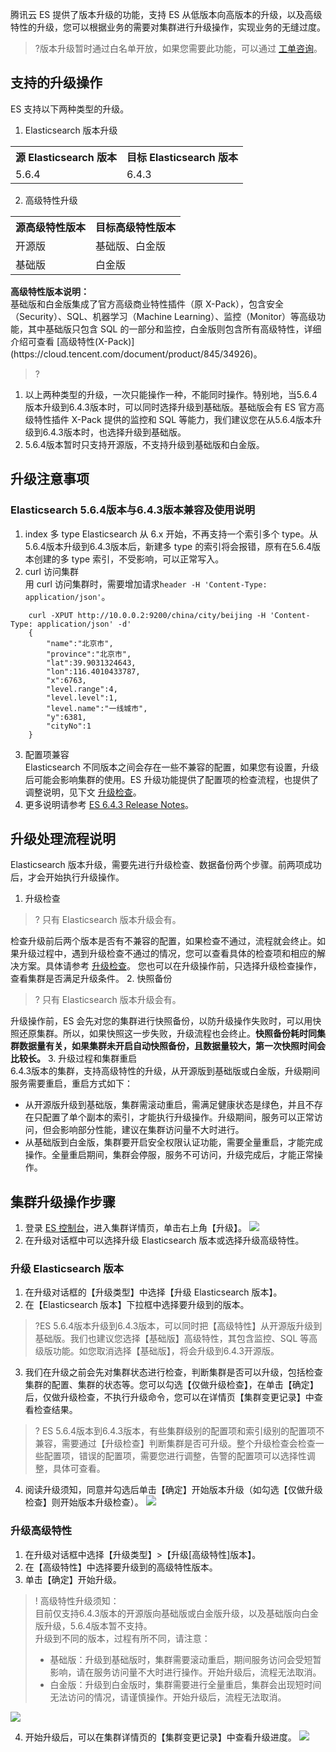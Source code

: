 腾讯云 ES 提供了版本升级的功能，支持 ES 从低版本向高版本的升级，以及高级特性的升级，您可以根据业务的需要对集群进行升级操作，实现业务的无缝过度。
> ?版本升级暂时通过白名单开放，如果您需要此功能，可以通过 [工单咨询](https://console.cloud.tencent.com/workorder/category)。

## 支持的升级操作

ES 支持以下两种类型的升级。
1. Elasticsearch 版本升级
<table style="width:450px !important;">
  <tr>
    <th>源 Elasticsearch 版本</th>
    <th>目标 Elasticsearch 版本</th>
  </tr>
  <tr>
    <td>5.6.4</td>
    <td>6.4.3</td>
  </tr>
</table>

2. 高级特性升级
<table style="width:450px !important;">
  <tr>
    <th>源高级特性版本</th>
    <th>目标高级特性版本</th>
  </tr>
  <tr>
    <td>开源版</td>
    <td>基础版、白金版</td>
  </tr>
	 <tr>
    <td>基础版</td>
    <td>白金版</td>
  </tr>
</table>
 <b>高级特性版本说明：</b></br>
 基础版和白金版集成了官方高级商业特性插件（原 X-Pack），包含安全（Security）、SQL、机器学习（Machine Learning）、监控（Monitor）等高级功能，其中基础版只包含 SQL 的一部分和监控，白金版则包含所有高级特性，详细介绍可查看 [高级特性(X-Pack)](https://cloud.tencent.com/document/product/845/34926)。

>?
1. 以上两种类型的升级，一次只能操作一种，不能同时操作。特别地，当5.6.4版本升级到6.4.3版本时，可以同时选择升级到基础版。基础版会有 ES 官方高级特性插件 X-Pack 提供的监控和 SQL 等能力，我们建议您在从5.6.4版本升级到6.4.3版本时，也选择升级到基础版。
2. 5.6.4版本暂时只支持开源版，不支持升级到基础版和白金版。

## 升级注意事项

### Elasticsearch 5.6.4版本与6.4.3版本兼容及使用说明
1. index 多 type
  Elasticsearch 从 6.x 开始，不再支持一个索引多个 type。从5.6.4版本升级到6.4.3版本后，新建多 type 的索引将会报错，原有在5.6.4版本创建的多 type 索引，不受影响，可以正常写入。
2. curl 访问集群    
  用 curl 访问集群时，需要增加请求`header -H 'Content-Type: application/json'`。
```
	curl -XPUT http://10.0.0.2:9200/china/city/beijing -H 'Content-Type: application/json' -d'
	{
		"name":"北京市",
		"province":"北京市",
		"lat":39.9031324643,
		"lon":116.4010433787,
		"x":6763,
		"level.range":4,
		"level.level":1,
		"level.name":"一线城市",
		"y":6381,
		"cityNo":1
	}
```  
3. 配置项兼容   
 Elasticsearch 不同版本之间会存在一些不兼容的配置，如果您有设置，升级后可能会影响集群的使用。ES 升级功能提供了配置项的检查流程，也提供了调整说明，见下文 <a href="#update_check">升级检查</a>。
4. 更多说明请参考 [ES 6.4.3 Release Notes](https://www.elastic.co/guide/en/elasticsearch/reference/6.4/release-notes-6.4.3.html)。

## 升级处理流程说明

Elasticsearch 版本升级，需要先进行升级检查、数据备份两个步骤。前两项成功后，才会开始执行升级操作。
1. <a id="update_check">升级检查</a>
  >? 只有 Elasticsearch 版本升级会有。

 检查升级前后两个版本是否有不兼容的配置，如果检查不通过，流程就会终止。如果升级过程中，遇到升级检查不通过的情况，您可以查看具体的检查项和相应的解决方案。具体请参考 [升级检查](https://cloud.tencent.com/document/product/845/36106)。
 您也可以在升级操作前，只选择升级检查操作，查看集群是否满足升级条件。
2. 快照备份
  >? 只有 Elasticsearch 版本升级会有。

 升级操作前，ES 会先对您的集群进行快照备份，以防升级操作失败时，可以用快照还原集群。所以，如果快照这一步失败，升级流程也会终止。**快照备份耗时同集群数据量有关，如果集群未开启自动快照备份，且数据量较大，第一次快照时间会比较长。**
3. 升级过程和集群重启  
  6.4.3版本的集群，支持高级特性的升级，从开源版到基础版或白金版，升级期间服务需要重启，重启方式如下：
  - 从开源版升级到基础版，集群需滚动重启，需满足健康状态是绿色，并且不存在只配置了单个副本的索引，才能执行升级操作。升级期间，服务可以正常访问，但会影响部分性能，建议在集群访问量不大时进行。
  - 从基础版到白金版，集群要开启安全权限认证功能，需要全量重启，才能完成操作。全量重启期间，集群会停服，服务不可访问，升级完成后，才能正常操作。

## 集群升级操作步骤
1. 登录 [ES 控制台](https://console.cloud.tencent.com/es)，进入集群详情页，单击右上角【升级】。
![](https://main.qcloudimg.com/raw/e0b7fadb4df97fae114a1cbd02fd054a.png)
2. 在升级对话框中可以选择升级 Elasticsearch 版本或选择升级高级特性。

### 升级 Elasticsearch 版本
 1. 在升级对话框的【升级类型】中选择【升级 Elasticsearch 版本】。
 2. 在【Elasticsearch 版本】下拉框中选择要升级到的版本。
  >?ES 5.6.4版本升级到6.4.3版本，可以同时把【高级特性】从开源版升级到基础版。我们也建议您选择【基础版】高级特性，其包含监控、SQL 等高级版功能。如您取消选择【基础版】，将会升级到6.4.3开源版。

 3. 我们在升级之前会先对集群状态进行检查，判断集群是否可以升级，包括检查集群的配置、集群的状态等。您可以勾选【仅做升级检查】，在单击【确定】后，仅做升级检查，不执行升级命令，您可以在详情页【集群变更记录】中查看检查结果。
>? ES 5.6.4版本到6.4.3版本，有些集群级别的配置项和索引级别的配置项不兼容，需要通过【升级检查】判断集群是否可升级。整个升级检查会检查一些配置项，错误的配置项，需要您进行调整，告警的配置项可以选择性调整，具体可查看。

 4. 阅读升级须知，同意并勾选后单击【确定】开始版本升级（如勾选【仅做升级检查】则开始版本升级检查）。
 ![](https://main.qcloudimg.com/raw/ed8cd6d4246f5a046dc1bffe2cad6852.png)
 
### 升级高级特性
 1. 在升级对话框中选择【升级类型】>【升级[高级特性]版本】。
 2. 在【高级特性】中选择要升级到的高级特性版本。
 3. 单击【确定】开始升级。 
  >! 高级特性升级须知：  
  目前仅支持6.4.3版本的开源版向基础版或白金版升级，以及基础版向白金版升级，5.6.4版本暂不支持。    
  升级到不同的版本，过程有所不同，请注意：
  >- 基础版：升级到基础版时，集群需要滚动重启，期间服务访问会受短暂影响，请在服务访问量不大时进行操作。开始升级后，流程无法取消。 
  >- 白金版：升级到白金版时，集群需要进行全量重启，集群会出现短时间无法访问的情况，请谨慎操作。开始升级后，流程无法取消。

 ![](https://main.qcloudimg.com/raw/3489945b2ce3b9ed85eade41588b8bf5.png)
 
4. 开始升级后，可以在集群详情页的【集群变更记录】中查看升级进度。
  ![](https://main.qcloudimg.com/raw/541878aa568db9d88b1fc6fce5b01127.png)

